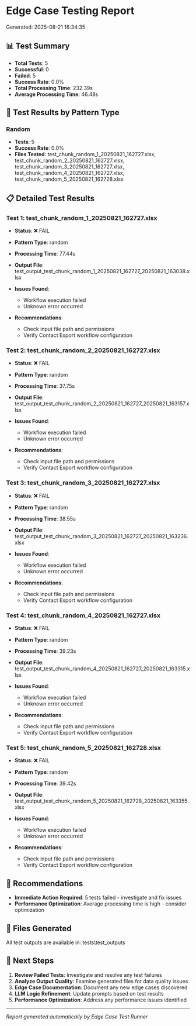# Edge Case Testing Report
Generated: 2025-08-21 16:34:35

## 📊 Test Summary

- **Total Tests**: 5
- **Successful**: 0
- **Failed**: 5
- **Success Rate**: 0.0%
- **Total Processing Time**: 232.39s
- **Average Processing Time**: 46.48s

## 🧪 Test Results by Pattern Type

### Random
- **Tests**: 5
- **Success Rate**: 0.0%
- **Files Tested**: test_chunk_random_1_20250821_162727.xlsx, test_chunk_random_2_20250821_162727.xlsx, test_chunk_random_3_20250821_162727.xlsx, test_chunk_random_4_20250821_162727.xlsx, test_chunk_random_5_20250821_162728.xlsx

## 📋 Detailed Test Results

### Test 1: test_chunk_random_1_20250821_162727.xlsx
- **Status**: ❌ FAIL
- **Pattern Type**: random
- **Processing Time**: 77.44s
- **Output File**: test_output_test_chunk_random_1_20250821_162727_20250821_163038.xlsx

- **Issues Found**:
  - Workflow execution failed
  - Unknown error occurred
- **Recommendations**:
  - Check input file path and permissions
  - Verify Contact Export workflow configuration

### Test 2: test_chunk_random_2_20250821_162727.xlsx
- **Status**: ❌ FAIL
- **Pattern Type**: random
- **Processing Time**: 37.75s
- **Output File**: test_output_test_chunk_random_2_20250821_162727_20250821_163157.xlsx

- **Issues Found**:
  - Workflow execution failed
  - Unknown error occurred
- **Recommendations**:
  - Check input file path and permissions
  - Verify Contact Export workflow configuration

### Test 3: test_chunk_random_3_20250821_162727.xlsx
- **Status**: ❌ FAIL
- **Pattern Type**: random
- **Processing Time**: 38.55s
- **Output File**: test_output_test_chunk_random_3_20250821_162727_20250821_163236.xlsx

- **Issues Found**:
  - Workflow execution failed
  - Unknown error occurred
- **Recommendations**:
  - Check input file path and permissions
  - Verify Contact Export workflow configuration

### Test 4: test_chunk_random_4_20250821_162727.xlsx
- **Status**: ❌ FAIL
- **Pattern Type**: random
- **Processing Time**: 39.23s
- **Output File**: test_output_test_chunk_random_4_20250821_162727_20250821_163315.xlsx

- **Issues Found**:
  - Workflow execution failed
  - Unknown error occurred
- **Recommendations**:
  - Check input file path and permissions
  - Verify Contact Export workflow configuration

### Test 5: test_chunk_random_5_20250821_162728.xlsx
- **Status**: ❌ FAIL
- **Pattern Type**: random
- **Processing Time**: 39.42s
- **Output File**: test_output_test_chunk_random_5_20250821_162728_20250821_163355.xlsx

- **Issues Found**:
  - Workflow execution failed
  - Unknown error occurred
- **Recommendations**:
  - Check input file path and permissions
  - Verify Contact Export workflow configuration

## 🎯 Recommendations

- **Immediate Action Required**: 5 tests failed - investigate and fix issues
- **Performance Optimization**: Average processing time is high - consider optimization

## 📁 Files Generated

All test outputs are available in: tests\test_outputs

## 🔄 Next Steps

1. **Review Failed Tests**: Investigate and resolve any test failures
2. **Analyze Output Quality**: Examine generated files for data quality issues
3. **Edge Case Documentation**: Document any new edge cases discovered
4. **LLM Logic Refinement**: Update prompts based on test results
5. **Performance Optimization**: Address any performance issues identified

---
*Report generated automatically by Edge Case Test Runner*
